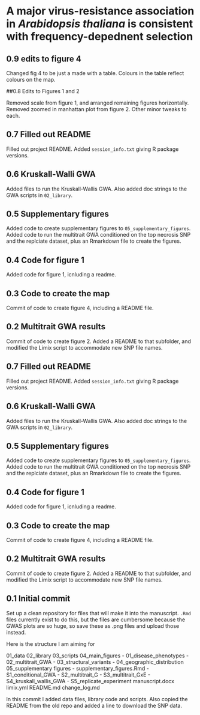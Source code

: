 # A major virus-resistance association in *Arabidopsis thaliana* is consistent with frequency-depednent selection

## 0.9 edits to figure 4

Changed fig 4 to be just a made with a table.
Colours in the table reflect colours on the map.

##0.8 Edits to Figures 1 and 2
    
Removed scale from figure 1, and arranged remaining figures horizontally.
Removed zoomed in manhattan plot from figure 2.
Other minor tweaks to each.

## 0.7 Filled out README

Filled out project README. Added `session_info.txt` giving R package versions.

## 0.6 Kruskall-Walli GWA

Added files to run the Kruskall-Wallis GWA. Also added doc strings to the GWA scripts in `02_library`.

## 0.5 Supplementary figures

Added code to create supplementary figures to `05_supplementary_figures`. Added code to run the multitrait GWA conditioned on the top necrosis SNP and the replciate dataset, plus an Rmarkdown file to create the figures.

## 0.4 Code for figure 1

Added code for figure 1, icnluding a readme.

## 0.3 Code to create the map

Commit of code to create figure 4, including a README file.

## 0.2 Multitrait GWA results

Commit of code to create figure 2. Added a README to that subfolder, and modified
the Limix script to accommodate new SNP file names.

## 0.7 Filled out README

Filled out project README. Added `session_info.txt` giving R package versions.

## 0.6 Kruskall-Walli GWA

Added files to run the Kruskall-Wallis GWA. Also added doc strings to the GWA scripts in `02_library`.

## 0.5 Supplementary figures

Added code to create supplementary figures to `05_supplementary_figures`. Added code to run the multitrait GWA conditioned on the top necrosis SNP and the replciate dataset, plus an Rmarkdown file to create the figures.

## 0.4 Code for figure 1

Added code for figure 1, icnluding a readme.

## 0.3 Code to create the map

Commit of code to create figure 4, including a README file.

## 0.2 Multitrait GWA results

Commit of code to create figure 2. Added a README to that subfolder, and modified
the Limix script to accommodate new SNP file names.

## 0.1 Initial commit

Set up a clean repository for files that will make it into the manuscript.
`.Rmd` files currently exist to do this, but the files are cumbersome because
the GWAS plots are so huge, so save these as .png files and upload those
instead.

Here is the structure I am aiming for

01_data
02_library
03_scripts
04_main_figures
    - 01_disease_phenotypes
    - 02_multitrait_GWA
    - 03_structural_variants
    - 04_geographic_distribution
05_supplementary figures
    - supplementary_figures.Rmd
    - S1_conditional_GWA
    - S2_multitrait_G
    - S3_multitrait_GxE
    - S4_kruskall_wallis_GWA
    - S5_replicate_experiment
manuscript.docx
limix.yml
README.md
change_log.md

In this commit I added data files, library code and scripts.
Also copied the README from the old repo and added a line to download the SNP data.
